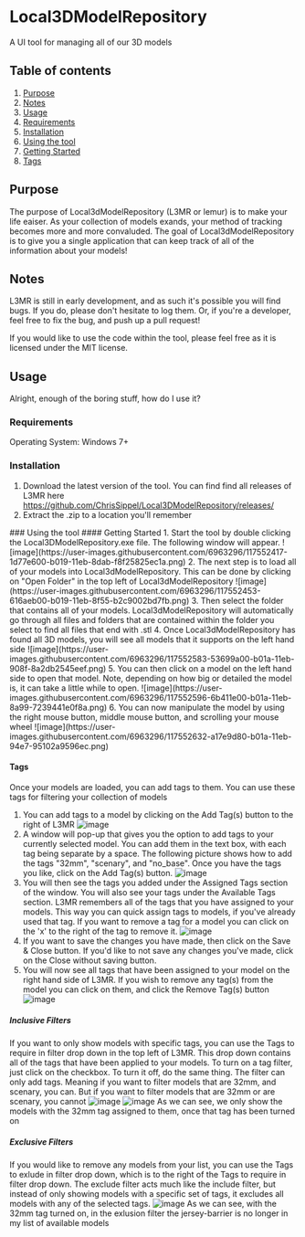 # Local3DModelRepository
A UI tool for managing all of our 3D models

## Table of contents
1. [Purpose](#Purpose)
2. [Notes](#Notes)
3. [Usage](#Usage)
  1. [Requirements](#Requirements)
  2. [Installation](#Installation)
4. [Using the tool](#UsingTheTool)
  1. [Getting Started](#GettingStarted)
  2. [Tags](#Tags)


## Purpose
The purpose of Local3dModelRepository (L3MR or lemur) is to make your life eaiser. As your collection of models exands, your method of tracking becomes more and more convaluded. The goal of Local3dModelRepository is to give you a single application that can keep track of all of the information about your models!

## Notes
L3MR is still in early development, and as such it's possible you will find bugs. If you do, please don't hesitate to log them. Or, if you're a developer, feel free to fix the bug, and push up a pull request!

If you would like to use the code within the tool, please feel free as it is licensed under the MIT license.

## Usage
Alright, enough of the boring stuff, how do I use it?

### Requirements
Operating System: Windows 7+

### Installation
1. Download the latest version of the tool. You can find find all releases of L3MR here <https://github.com/ChrisSippel/Local3DModelRepository/releases/>
2. Extract the .zip to a location you'll remember

<a name="UsingTheTool" />
### Using the tool
<a name="GettingStarted" />
#### Getting Started
1. Start the tool by double clicking the Local3DModelRepository.exe file. The following window will appear.
![image](https://user-images.githubusercontent.com/6963296/117552417-1d77e600-b019-11eb-8dab-f8f25825ec1a.png)
2. The next step is to load all of your models into Local3dModelRepository. This can be done by clicking on "Open Folder" in the top left of Local3dModelRepository
![image](https://user-images.githubusercontent.com/6963296/117552453-616aeb00-b019-11eb-8f55-b2c9002bd7fb.png)
3. Then select the folder that contains all of your models. Local3dModelRepository will automatically go through all files and folders that are contained within the folder you select to find all files that end with .stl
4. Once Local3dModelRepository has found all 3D models, you will see all models that it supports on the left hand side
![image](https://user-images.githubusercontent.com/6963296/117552583-53699a00-b01a-11eb-908f-8a2db2545eef.png)
5. You can then click on a model on the left hand side to open that model. Note, depending on how big or detailed the model is, it can take a little while to open.
![image](https://user-images.githubusercontent.com/6963296/117552596-6b411e00-b01a-11eb-8a99-7239441e0f8a.png)
6. You can now manipulate the model by using the right mouse button, middle mouse button, and scrolling your mouse wheel
![image](https://user-images.githubusercontent.com/6963296/117552632-a17e9d80-b01a-11eb-94e7-95102a9596ec.png)

#### Tags
Once your models are loaded, you can add tags to them. You can use these tags for filtering your collection of models

1. You can add tags to a model by clicking on the Add Tag(s) button to the right of L3MR
![image](https://user-images.githubusercontent.com/6963296/117552725-397c8700-b01b-11eb-89a9-3c7614d3b6bb.png)
2. A window will pop-up that gives you the option to add tags to your currently selected model. You can add them in the text box, with each tag being separate by a space. The following picture shows how to add the tags "32mm", "scenary", and "no_base". Once you have the tags you like, click on the Add Tag(s) button.
![image](https://user-images.githubusercontent.com/6963296/117552770-6df04300-b01b-11eb-8598-a08cd5356d91.png)
3. You will then see the tags you added under the Assigned Tags section of the window. You will also see your tags under the Available Tags section. L3MR remembers all of the tags that you have assigned to your models. This way you can quick assign tags to models, if you've already used that tag. If you want to remove a tag for a model you can click on the 'x' to the right of the tag to remove it.
![image](https://user-images.githubusercontent.com/6963296/117552896-24ecbe80-b01c-11eb-9457-3d1f43cc563f.png)
4. If you want to save the changes you have made, then click on the Save & Close button. If you'd like to not save any changes you've made, click on the Close without saving button.
5. You will now see all tags that have been assigned to your model on the right hand side of L3MR. If you wish to remove any tag(s) from the model you can click on them, and click the Remove Tag(s) button
![image](https://user-images.githubusercontent.com/6963296/117552993-dd1a6700-b01c-11eb-9488-77e494939c49.png)

##### Inclusive Filters
If you want to only show models with specific tags, you can use the Tags to require in filter drop down in the top left of L3MR. This drop down contains all of the tags that have been applied to your models. To turn on a tag filter, just click on the checkbox. To turn it off, do the same thing. The filter can only add tags. Meaning if you want to filter models that are 32mm, and scenary, you can. But if you want to filter models that are 32mm or are scenary, you cannot
![image](https://user-images.githubusercontent.com/6963296/117553109-81041280-b01d-11eb-8e19-72a47f5955d4.png)
![image](https://user-images.githubusercontent.com/6963296/117553123-a002a480-b01d-11eb-9fc7-2a9f98867212.png)
As we can see, we only show the models with the 32mm tag assigned to them, once that tag has been turned on

##### Exclusive Filters
If you would like to remove any models from your list, you can use the Tags to exlude in filter drop down, which is to the right of the Tags to require in filter drop down. The exclude filter acts much like the include filter, but instead of only showing models with a specific set of tags, it excludes all models with any of the selected tags.
![image](https://user-images.githubusercontent.com/6963296/117553230-4353b980-b01e-11eb-8f07-e255032ab393.png)
As we can see, with the 32mm tag turned on, in the exlusion filter the jersey-barrier is no longer in my list of available models
